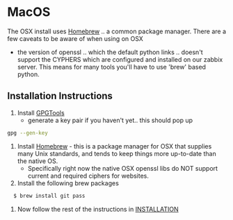 # MacOS
The OSX install uses [Homebrew][1] .. a common package manager.  There are a few caveats to be aware of when using on OSX

- the version of openssl .. which the default python links .. doesn't support the CYPHERS which are configured and installed on our zabbix server. This means for many tools you'll have to use 'brew' based python.

## Installation Instructions
1. Install [GPGTools][1]
    - generate a key pair if you haven't yet.. this should pop up

```bash
gpg --gen-key
```
1. Install [Homebrew][2] - this is a package manager for OSX that supplies many Unix standards, and tends to keep things more up-to-date than the native OS.
    - Specifically right now the native OSX openssl libs do NOT support current and required ciphers for websites.
1. Install the following brew packages

```bash
  $ brew install git pass
```

1. Now follow the rest of the instructions in [INSTALLATION](INSTALLATION.md)

[1]: http://gpgtools.org
[2]: http://brew.sh
